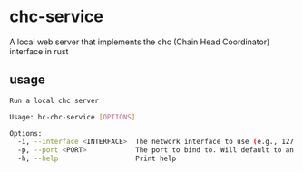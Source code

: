 # chc-service

A local web server that implements the chc (Chain Head Coordinator) interface in rust

## usage

```sh
Run a local chc server

Usage: hc-chc-service [OPTIONS]

Options:
  -i, --interface <INTERFACE>  The network interface to use (e.g., 127.0.0.1). Will default to 127.0.0.1 if not passed
  -p, --port <PORT>            The port to bind to. Will default to an available port if not passed
  -h, --help                   Print help
```